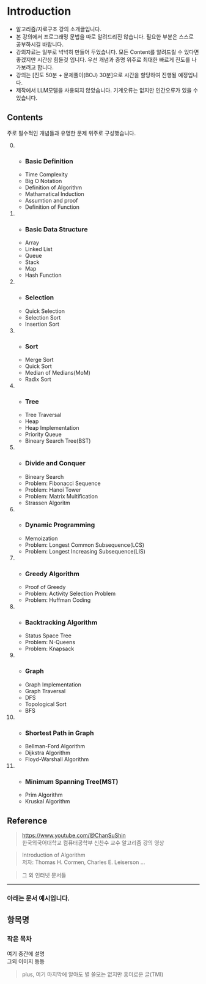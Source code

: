 # Introduction

* 알고리즘/자료구조 강의 소개글입니다.
* 본 강의에서 프로그래밍 문법을 따로 알려드리진 않습니다. 필요한 부분은 스스로 공부하시길 바랍니다.
* 강의자료는 일부로 넉넉히 만들어 두었습니다. 모든 Content를 알려드릴 수 있다면 좋겠지만 시간상 힘들것 입니다. 우선 개념과 증명 위주로 최대한 빠르게 진도를 나가보려고 합니다. 
* 강의는 [진도 50분 + 문제풀이(BOJ) 30분]으로 시간을 할당하여 진행될 예정입니다.
* 제작에서 LLM모델을 사용되지 않았습니다. 기계오류는 없지만 인간오류가 있을 수 있습니다.


## Contents

주로 필수적인 개념들과 유명한 문제 위주로 구성했습니다.

0. * ### Basic Definition
   * Time Complexity
   * Big O Notation
   * Definition of Algorithm
   * Mathamatical Induction
   * Assumtion and proof
   * Definition of Function
1. * ### Basic Data Structure
   * Array
   * Linked List
   * Queue
   * Stack
   * Map
   * Hash Function
2. * ### Selection
   * Quick Selection
   * Selection Sort
   * Insertion Sort
3. * ### Sort
   * Merge Sort
   * Quick Sort
   * Median of Medians(MoM)
   * Radix Sort
4. * ### Tree
   * Tree Traversal
   * Heap
   * Heap Implementation
   * Priority Queue
   * Bineary Search Tree(BST)
5. * ### Divide and Conquer
   * Bineary Search
   * Problem: Fibonacci Sequence
   * Problem: Hanoi Tower
   * Problem: Matrix Multification
   * Strassen Algoritm
6. * ### Dynamic Programming
   * Memoization
   * Problem: Longest Common Subsequence(LCS)
   * Problem: Longest Increasing Subsequence(LIS)
7. * ### Greedy Algorithm
   * Proof of Greedy
   * Problem: Activity Selection Problem
   * Problem: Huffman Coding
8. * ### Backtracking Algorithm
   * Status Space Tree
   * Problem: N-Queens
   * Problem: Knapsack
9. * ### Graph 
   * Graph Implementation
   * Graph Traversal
   * DFS
   * Topological Sort
   * BFS
10. * ### Shortest Path in Graph
    * Bellman-Ford Algorithm
    * Dijkstra Algorithm
    * Floyd-Warshall Algorithm
11. * ### Minimum Spanning Tree(MST)
    * Prim Algorithm
    * Kruskal Algorithm



## Reference
> https://www.youtube.com/@ChanSuShin   
> 한국외국어대학교 컴퓨터공학부 신찬수 교수 알고리즘 강의 영상

> Introduction of Algorithm   
> 저자: Thomas H. Cormen, Charles E. Leiserson ...

> 그 외 인터넷 문서들



---
### 아래는 문서 예시입니다.



## 항목명

### 작은 목차
여기 중간에 설명   
그외 이미지 등등

> plus, 여기 마지막에 알아도 별 쓸모는 없지만 흥미로운 글(TMI)
